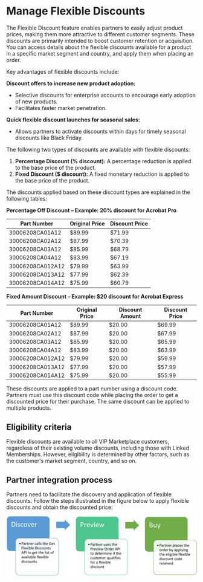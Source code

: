 # Manage Flexible Discounts

The Flexible Discount feature enables partners to easily adjust product prices, making them more attractive to different customer segments. These discounts are primarily intended to boost customer retention or acquisition. You can access details about the flexible discounts available for a product in a specific market segment and country, and apply them when placing an order.

Key advantages of flexible discounts include:

**Discount offers to increase new product adoption:**

- Selective discounts for enterprise accounts to encourage early adoption of new products.
- Facilitates faster market penetration.

**Quick flexible discount launches for seasonal sales:**

- Allows partners to activate discounts within days for timely seasonal discounts like Black Friday.

The following two types of discounts are available with flexible discounts:

1. **Percentage Discount (% discount):** A percentage reduction is applied to the base price of the product.
2. **Fixed Discount ($ discount):** A fixed monetary reduction is applied to the base price of the product.

The discounts applied based on these discount types are explained in the following tables:

**Percentage Off Discount – Example: 20% discount for Acrobat Pro**

| Part Number      | Original Price | Discount Price |
|------------------|----------------|-------------|
| 30006208CA01A12  | $89.99         | $71.99      |
| 30006208CA02A12  | $87.99         | $70.39      |
| 30006208CA03A12  | $85.99         | $68.79      |
| 30006208CA04A12  | $83.99         | $67.19      |
| 30006208CA012A12 | $79.99         | $63.99      |
| 30006208CA013A12 | $77.99         | $62.39      |
| 30006208CA014A12 | $75.99         | $60.79      |

**Fixed Amount Discount – Example: $20 discount for Acrobat Express**

| Part Number      | Original Price | Discount Amount | Discount Price |
|------------------|----------------|-----------------|-------------|
| 30006208CA01A12  | $89.99         | $20.00          | $69.99      |
| 30006208CA02A12  | $87.99         | $20.00          | $67.99      |
| 30006208CA03A12  | $85.99         | $20.00          | $65.99      |
| 30006208CA04A12  | $83.99         | $20.00          | $63.99      |
| 30006208CA012A12 | $79.99         | $20.00          | $59.99      |
| 30006208CA013A12 | $77.99         | $20.00          | $57.99      |
| 30006208CA014A12 | $75.99         | $20.00          | $55.99      |

These discounts are applied to a part number using a discount code. Partners must use this discount code while placing the order to get a discounted price for their purchase. The same discount can be applied to multiple products.

## Eligibility criteria

Flexible discounts are available to all VIP Marketplace customers, regardless of their existing volume discounts, including those with Linked Memberships. However, eligibility is determined by other factors, such as the customer's market segment, country, and so on.

## Partner integration process  

Partners need to facilitate the discovery and application of flexible discounts. Follow the steps illustrated in the figure below to apply flexible discounts and obtain the discounted price:

![Partner integration process](../image/flex_6.png)
